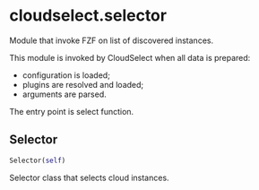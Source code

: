 <h1 id="cloudselect.selector">cloudselect.selector</h1>


Module that invoke FZF on list of discovered instances.

This module is invoked by CloudSelect when all data is prepared:
- configuration is loaded;
- plugins are resolved and loaded;
- arguments are parsed.

The entry point is select function.

<h2 id="cloudselect.selector.Selector">Selector</h2>

```python
Selector(self)
```
Selector class that selects cloud instances.
